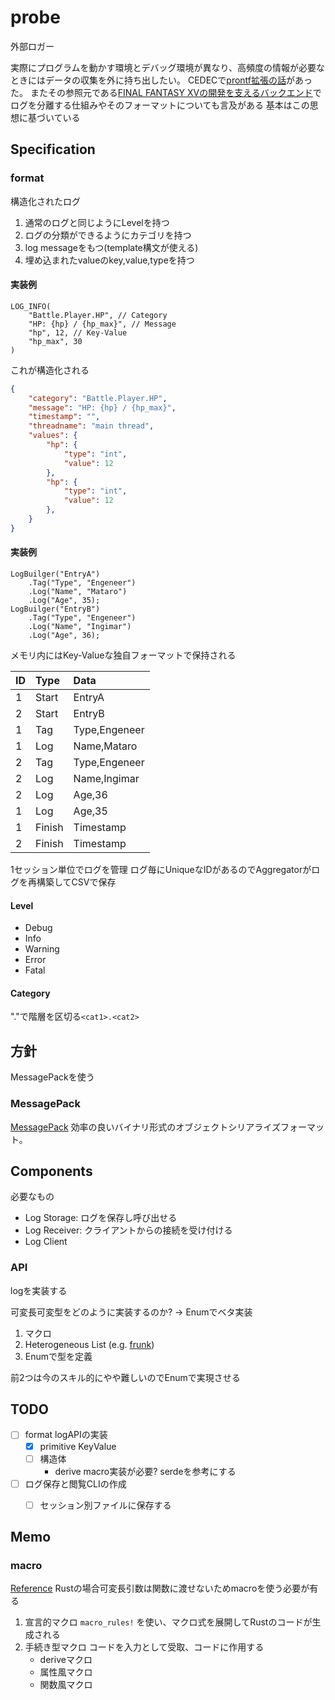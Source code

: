 # probe

外部ロガー

実際にプログラムを動かす環境とデバッグ環境が異なり、高頻度の情報が必要なときにはデータの収集を外に持ち出したい。
CEDECで[prontf拡張の話](https://www.famitsu.com/news/202009/06205314.html)があった。
またその参照元である[FINAL FANTASY XVの開発を支えるバックエンド](https://cedec.cesa.or.jp/2016/session/ENG/4999.html)でログを分離する仕組みやそのフォーマットについても言及がある
基本はこの思想に基づいている


## Specification 

### format

構造化されたログ

1. 通常のログと同じようにLevelを持つ
1. ログの分類ができるようにカテゴリを持つ
1. log messageをもつ(template構文が使える)
1. 埋め込まれたvalueのkey,value,typeを持つ

#### 実装例

```
LOG_INFO(
    "Battle.Player.HP", // Category
    "HP: {hp} / {hp_max}", // Message
    "hp", 12, // Key-Value
    "hp_max", 30
)
```

これが構造化される

```json
{
    "category": "Battle.Player.HP",
    "message": "HP: {hp} / {hp_max}",
    "timestamp": "",
    "threadname": "main thread",
    "values": {
        "hp": {
            "type": "int",
            "value": 12
        },
        "hp": {
            "type": "int",
            "value": 12
        },
    }
}

```

#### 実装例

```
LogBuilger("EntryA")
    .Tag("Type", "Engeneer")
    .Log("Name", "Mataro")
    .Log("Age", 35);
LogBuilger("EntryB")
    .Tag("Type", "Engeneer")
    .Log("Name", "Ingimar")
    .Log("Age", 36);
```

メモリ内にはKey-Valueな独自フォーマットで保持される

ID|Type|Data
:--|:--|:--
1|Start|EntryA
2|Start|EntryB
1|Tag|Type,Engeneer
1|Log|Name,Mataro
2|Tag|Type,Engeneer
2|Log|Name,Ingimar
2|Log|Age,36
1|Log|Age,35
1|Finish|Timestamp
2|Finish|Timestamp

1セッション単位でログを管理
ログ毎にUniqueなIDがあるのでAggregatorがログを再構築してCSVで保存

#### Level

- Debug
- Info
- Warning
- Error
- Fatal

#### Category

"."で階層を区切る`<cat1>.<cat2>`


## 方針

MessagePackを使う


### MessagePack

[MessagePack](https://msgpack.org/ja.html)
効率の良いバイナリ形式のオブジェクトシリアライズフォーマット。


## Components

必要なもの

- Log Storage: ログを保存し呼び出せる
- Log Receiver: クライアントからの接続を受け付ける
- Log Client


### API

logを実装する

可変長可変型をどのように実装するのか? -> Enumでベタ実装

1. マクロ
1. Heterogeneous List (e.g. [frunk](https://github.com/lloydmeta/frunk))
1. Enumで型を定義

前2つは今のスキル的にやや難しいのでEnumで実現させる

## TODO

- [ ] format logAPIの実装
    - [x] primitive KeyValue
    - [ ] 構造体
        - derive macro実装が必要? serdeを参考にする
- [ ] ログ保存と閲覧CLIの作成
    - [ ] セッション別ファイルに保存する




## Memo

### macro

[Reference](https://doc.rust-jp.rs/book-ja/ch19-06-macros.html)
Rustの場合可変長引数は関数に渡せないためmacroを使う必要が有る

1. 宣言的マクロ `macro_rules!` を使い、マクロ式を展開してRustのコードが生成される
1. 手続き型マクロ コードを入力として受取、コードに作用する
    - deriveマクロ
    - 属性風マクロ
    - 関数風マクロ